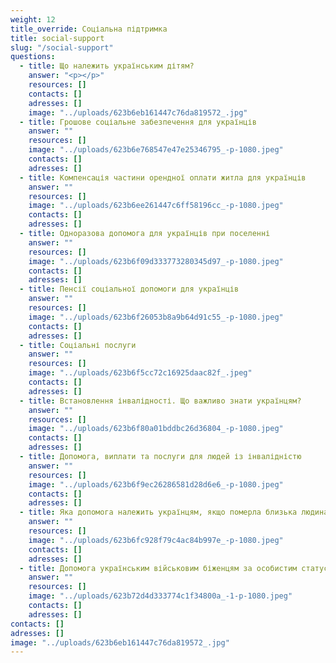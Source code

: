 ```yaml
---
weight: 12
title_override: Соціальна підтримка
title: social-support
slug: "/social-support"
questions:
  - title: Що належить українським дітям?
    answer: "<p></p>"
    resources: []
    contacts: []
    adresses: []
    image: "../uploads/623b6eb161447c76da819572_.jpg"
  - title: Грошове соціальне забезпечення для українців
    answer: ""
    resources: []
    image: "../uploads/623b6e768547e47e25346795_-p-1080.jpeg"
    contacts: []
    adresses: []
  - title: Компенсація частини орендної оплати житла для українців
    answer: ""
    resources: []
    image: "../uploads/623b6ee261447c6ff58196cc_-p-1080.jpeg"
    contacts: []
    adresses: []
  - title: Одноразова допомога для українців при поселенні
    answer: ""
    resources: []
    image: "../uploads/623b6f09d333773280345d97_-p-1080.jpeg"
    contacts: []
    adresses: []
  - title: Пенсії соціальної допомоги для українців
    answer: ""
    resources: []
    image: "../uploads/623b6f26053b8a9b64d91c55_-p-1080.jpeg"
    contacts: []
    adresses: []
  - title: Соціальні послуги
    answer: ""
    resources: []
    image: "../uploads/623b6f5cc72c16925daac82f_.jpeg"
    contacts: []
    adresses: []
  - title: Встановлення інвалідності. Що важливо знати українцям?
    answer: ""
    resources: []
    image: "../uploads/623b6f80a01bddbc26d36804_-p-1080.jpeg"
    contacts: []
    adresses: []
  - title: Допомога, виплати та послуги для людей із інвалідністю
    answer: ""
    resources: []
    image: "../uploads/623b6f9ec26286581d28d6e6_-p-1080.jpeg"
    contacts: []
    adresses: []
  - title: Яка допомога належить українцям, якщо померла близька людина?
    answer: ""
    resources: []
    image: "../uploads/623b6fc928f79c4ac84b997e_-p-1080.jpeg"
    contacts: []
    adresses: []
  - title: Допомога українським військовим біженцям за особистим статусом
    answer: ""
    resources: []
    image: "../uploads/623b72d4d333774c1f34800a_-1-p-1080.jpeg"
    contacts: []
    adresses: []
contacts: []
adresses: []
image: "../uploads/623b6eb161447c76da819572_.jpg"
---
```

